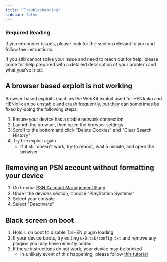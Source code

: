 ```yaml
---
title: "Troubleshooting"
sidebar: false
---
```


### Required Reading

If you encounter issues, please look for the section relevant to you and follow the instructions.

If you still cannot solve your issue and need to reach out for help, please come for help prepared with a detailed description of your problem and what you've tried.

## A browser based exploit is not working

Browser based exploits (such as the WebKit exploit used for HENkaku and HENlo) can be unstable and crash frequently, but they can sometimes be fixed by doing the following steps:

1. Ensure your device has a stable network connection
1. Launch the browser, then open the browser settings
1. Scroll to the bottom and click "Delete Cookies" and "Clear Search History"
1. Try the exploit again
    + If it still doesn't work, try to reboot, wait 5 minute, and open the browser

## Removing an PSN account without formatting your device

1. Go to your [PSN Account Management Page](https://account.sonyentertainmentnetwork.com/home/index!display.action)
1. Under the devices section, choose "PlayStation Systems"
1. Select your console
1. Select "Deactivate"

## Black screen on boot

1. Hold L on boot to disable TaiHEN plugin loading
1. If your device boots, try editing `ux0:tai/config.txt` and remove any plugins you may have recently added
1. If these instructions do not work, your device may be bricked
    + In unlikely event of this happening, please follow [this tutorial](https://samilops2.gitbook.io/vita-troubleshooting-guide/serious-problems/bootloop)
